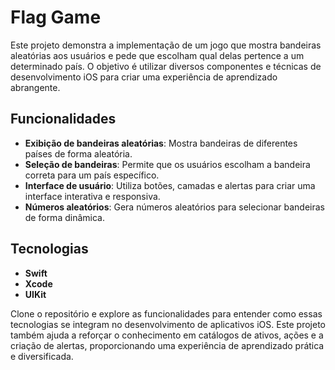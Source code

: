 # Flag Game

Este projeto demonstra a implementação de um jogo que mostra bandeiras aleatórias aos usuários e pede que escolham qual delas pertence a um determinado país. O objetivo é utilizar diversos componentes e técnicas de desenvolvimento iOS para criar uma experiência de aprendizado abrangente.

## Funcionalidades

- **Exibição de bandeiras aleatórias**: Mostra bandeiras de diferentes países de forma aleatória.
- **Seleção de bandeiras**: Permite que os usuários escolham a bandeira correta para um país específico.
- **Interface de usuário**: Utiliza botões, camadas e alertas para criar uma interface interativa e responsiva.
- **Números aleatórios**: Gera números aleatórios para selecionar bandeiras de forma dinâmica.

## Tecnologias

- **Swift**
- **Xcode**
- **UIKit**

Clone o repositório e explore as funcionalidades para entender como essas tecnologias se integram no desenvolvimento de aplicativos iOS. Este projeto também ajuda a reforçar o conhecimento em catálogos de ativos, ações e a criação de alertas, proporcionando uma experiência de aprendizado prática e diversificada.
